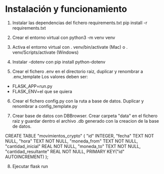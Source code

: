 # Instalación y funcionamiento

1. Instalar las dependencias del fichero requirements.txt
pip install -r requirements.txt

2.  Crear el entorno virtual con python3 -m venv venv

3. Activa el entorno virtual con . venv/bin/activate (Mac) o 
. venv/Scripts/activate (Windows)

4. Instalar -dotenv con pip install python-dotenv

5. Crear el fichero .env en el directorio raiz, duplicar y renombrar a .env_template
Los valores deben ser:
- FLASK_APP=run.py
- FLASK_ENV=el que se quiera

6. Crear el fichero config.py con la ruta a base de datos. Duplicar y renombrar a config_template.py

7. Crear base de datos con DBBrowser. Crear carpeta "data" en el fichero raiz y guardar dentro el archivo .db generado con la creacion de la base de datos.

CREATE TABLE "movimientos_crypto" (
	"id"	INTEGER,
	"fecha"	TEXT NOT NULL,
	"hora"	TEXT NOT NULL,
	"moneda_from"	TEXT NOT NULL,
	"cantidad_inicial"	REAL NOT NULL,
	"moneda_to"	TEXT NOT NULL,
	"cantidad_resultante"	REAL NOT NULL,
	PRIMARY KEY("id" AUTOINCREMENT)
);

8. Ejecutar flask run



